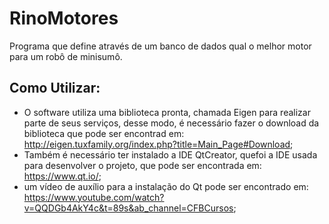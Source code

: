 # RinoMotores
Programa que define através de um banco de dados  qual o melhor motor para um robô de minisumô.

## Como Utilizar:

* O software utiliza uma biblioteca pronta, chamada Eigen para realizar parte de seus serviços, desse modo, é necessário fazer o download da biblioteca que pode ser encontrad em: http://eigen.tuxfamily.org/index.php?title=Main_Page#Download;
* Também é necessário ter instalado a IDE QtCreator, quefoi a IDE usada para desenvolver o projeto, que pode ser encontrada em: https://www.qt.io/;
* um vídeo de auxílio para a instalação do Qt pode ser encontrado em: https://www.youtube.com/watch?v=QQDGb4AkY4c&t=89s&ab_channel=CFBCursos;
